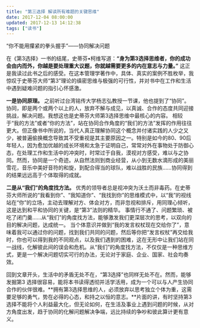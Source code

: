 ```yaml
---
title: "第三选择 解读所有难题的关键思维"
date: 2017-12-04 08:00:00
updated: 2017-12-13 14:12:38
tags: ["读书"]
---
```

“你不能用攥紧的拳头握手”——协同解决问题
  
在《第3选择》一书的结尾，史蒂芬•柯维写道：**“身为第3选择思维者，你的成功会由内而外，你越是要处理重大议题，你就越需要更多的内在意志与力量。”**
这正是我读过此书之后的感受。在这本管理学著作中，具体、真实的案例不胜枚举，我惊叹于史蒂芬大师“第3”理论的缜密思维与极强的可行性，并对书中在工作和生活中遇到疑难问题的指引心怀感激。
  
**一是协同原理。**
之前听过台湾铭传大学杨志弘教授一节课，他也提到了“协同”。协同，即是两个或两个以上的人，放弃不解与成见，以真诚、合作的态度共同迎接挑战，解决问题。我想这也是史蒂芬大师第3选择思维中最核心的内容。
相较于“我的方法”或者“你的方法”，站在协同合作角度的“我们的方法”发挥的作用往往更大。但正像书中所说的，当代人真正理解协同这个概念并付诸实践的人少之又少，被普遍偷换概念导致其不受重视是其主要原因之一。特别是如今的80、90后年轻人，因为愈加优越的成长环境和太急于证明自己，常常对外在事物处于防御心态，在处理工作和生活中的冲突时，时常过于自我，漠视对方感受，难以与之协同。然而，协同是一个奇迹。从自然法则到商业经营，从小到无数水滴形成的美丽雪花，音乐中美好音符的和旋，到配合得当的球队，难以战胜的民族……协同得到的结果远远高于个体取得的成就。
  
**二是从“我们”的角度找方法。**
优秀的领导者总是视冲突为沃土而非毒药。在史蒂芬大师所说的“我看到你”、“我知道你”、“我找到你”的思维模式中，以“我”的视线站在“你”的立场，主动去理解对方、体会对方，而非忽视和排斥，用同理心倾听，这是达到和平和协同的关键，是“第3”法则的精华。
事情行不通了、问题繁琐、被吃了闭门羹……从“我们”的角度找方法，能够激发我们更深层次的思考，以双向的目的解决问题，达成统一。
当个体意识并做到“我的发言权杖现在交给你了”，意味着我可以通过你的问题，找到我们共同的问题，然后等你把“发言权杖”再交给我时，你也可以得到我的不同观点，以及我们遇到的困难，这在无形中让我们站在同一战线，化解彼此间的误会和危机。从“我们”的角度找方法，不仅仅是一种思维方式，更是一个解决问题切实可行的办法，无论对于家庭、企业、国家、社会均奏效。
  
回到文章开头，生活中的矛盾无处不在，“第3选择”也同样无处不在。然而，能够发掘第3 选择很容易，能将本书读得透彻并活学活用，成为一个可以与人产生协同合作的伙伴很难。**拥有第3选择思维的人，必须放弃以思考独立个体为重，这需要足够的勇气，势在必得的心态，和持之以恒的意志。**片面的讲，有时坚持第3选择不能将个人利益最大化，但无论如何，在生活及事业上遇到问题的时候，从对方角度出发，趋于协同的化解问题解决争端，远比持续的争吵和彼此算计更有意义。
  
